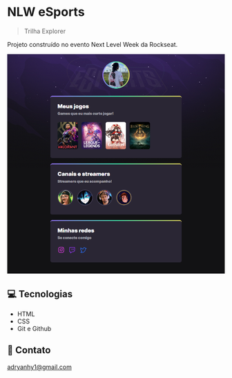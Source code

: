 # NLW eSports

> Trilha Explorer

Projeto construído no evento
Next Level Week da Rockseat.

![preview](./preview.png)

##  💻 Tecnologias
- HTML
- CSS
- Git e Github


## 📧 Contato

adryanhy1@gmail.com
